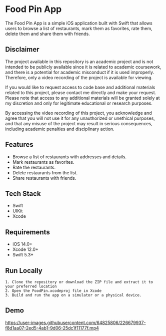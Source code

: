
# Food Pin App

The Food Pin App is a simple iOS application built with Swift that allows users to browse a list of restaurants, mark them as favorites, rate them, delete them and share them with friends.

##  Disclaimer
The project available in this repository is an academic project and is not intended to be publicly available since it is related to academic coursework, and there is a potential for academic misconduct if it is used improperly. Therefore, only a video recording of the project is available for viewing.

If you would like to request access to code base and additional materials related to this project, please contact me directly and make your request. Please note that access to any additional materials will be granted solely at my discretion and only for legitimate educational or research purposes.

By accessing the video recording of this project, you acknowledge and agree that you will not use it for any unauthorized or unethical purposes, and that any misuse of the project may result in serious consequences, including academic penalties and disciplinary action.
## Features
- Browse a list of restaurants with addresses and details.
- Mark restaurants as favorites.
- Rate the restaurants.
- Delete restaurants from the list.
- Share restaurants with friends.
## Tech Stack
- Swift
- UIKit
- Xcode

## Requirements
- iOS 14.0+
- Xcode 12.0+
- Swift 5.3+

## Run Locally
	1. Clone the repository or download the ZIP file and extract it to your preferred location
	2. Open the FoodPin.xcodeproj file in Xcode
	3. Build and run the app on a simulator or a physical device.

## Demo


https://user-images.githubusercontent.com/64825806/226679937-f8d1aa07-2ed5-4ab1-9d06-25dc1f11177f.mp4


